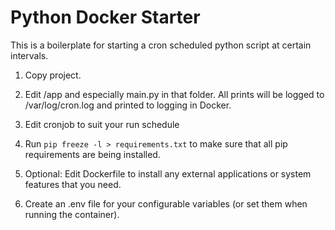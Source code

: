 # Python Docker Starter

This is a boilerplate for starting a cron scheduled python script at certain intervals.

1. Copy project.

2. Edit /app and especially main.py in that folder. All prints will be logged to /var/log/cron.log and printed to logging in Docker.

3. Edit cronjob to suit your run schedule

4. Run `pip freeze -l > requirements.txt` to make sure that all pip requirements are being installed.

5. Optional: Edit Dockerfile to install any external applications or system features that you need.

6. Create an .env file for your configurable variables (or set them when running the container).